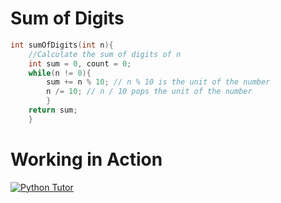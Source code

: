 # Sum of Digits

```c
int sumOfDigits(int n){
    //Calculate the sum of digits of n
    int sum = 0, count = 0;
    while(n != 0){
        sum += n % 10; // n % 10 is the unit of the number
        n /= 10; // n / 10 pops the unit of the number
        }
    return sum;
    }
```

# Working in Action
[![Python Tutor](http://www.uadnan.com/wp-content/uploads/2014/10/PythonTutor-Logo-310x150.png)](https://goo.gl/dKGphJ)